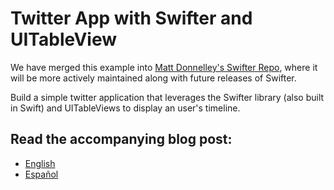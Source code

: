 # Twitter App with Swifter and UITableView

We have merged this example into [Matt Donnelley's Swifter Repo](https://github.com/mattdonnelly/Swifter), where it will be more actively maintained along with future releases of Swifter.

Build a simple twitter application that leverages the Swifter library (also built in Swift) and UITableViews to display an user's timeline.

## Read the accompanying blog post:

- [English](https://swiftcast.tv/articles/introduction-to-swifter)
- [Español](http://es.swiftcast.tv/articles/introduccion-a-swifter)
